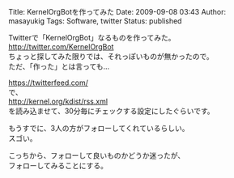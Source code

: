 Title: KernelOrgBotを作ってみた
Date: 2009-09-08 03:43
Author: masayukig
Tags: Software, twitter
Status: published

Twitterで「KernelOrgBot」なるものを作ってみた。  
<http://twitter.com/KernelOrgBot>  
ちょっと探してみた限りでは、それっぽいものが無かったので。  
ただ、「作った」とは言っても...  

<https://twitterfeed.com/>  
で、  
<http://kernel.org/kdist/rss.xml>  
を読み込ませて、30分毎にチェックする設定にしたぐらいです。

もうすでに、3人の方がフォローしてくれているらしい。  
スゴい。

こっちから、フォローして良いものかどうか迷ったが、  
フォローしてみることにする。
